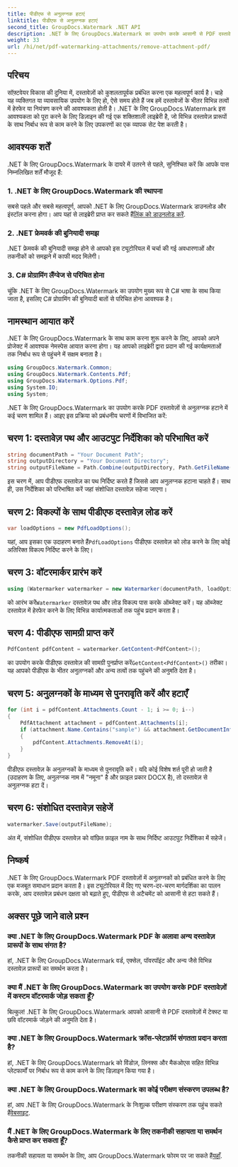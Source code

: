 ```yaml
---
title: पीडीएफ से अनुलग्नक हटाएं
linktitle: पीडीएफ से अनुलग्नक हटाएं
second_title: GroupDocs.Watermark .NET API
description: .NET के लिए GroupDocs.Watermark का उपयोग करके आसानी से PDF दस्तावेज़ों से अटैचमेंट हटाने का तरीका जानें। अपनी दस्तावेज़ प्रबंधन दक्षता बढ़ाएँ।
weight: 33
url: /hi/net/pdf-watermarking-attachments/remove-attachment-pdf/
---
```

## परिचय
सॉफ़्टवेयर विकास की दुनिया में, दस्तावेज़ों को कुशलतापूर्वक प्रबंधित करना एक महत्वपूर्ण कार्य है। चाहे यह व्यक्तिगत या व्यावसायिक उपयोग के लिए हो, ऐसे समय होते हैं जब हमें दस्तावेजों के भीतर विभिन्न तत्वों में हेरफेर या नियंत्रण करने की आवश्यकता होती है। .NET के लिए GroupDocs.Watermark इस आवश्यकता को पूरा करने के लिए डिज़ाइन की गई एक शक्तिशाली लाइब्रेरी है, जो विभिन्न दस्तावेज़ प्रारूपों के साथ निर्बाध रूप से काम करने के लिए उपकरणों का एक व्यापक सेट पेश करती है।
## आवश्यक शर्तें
.NET के लिए GroupDocs.Watermark के दायरे में उतरने से पहले, सुनिश्चित करें कि आपके पास निम्नलिखित शर्तें मौजूद हैं:
### 1. .NET के लिए GroupDocs.Watermark की स्थापना
 सबसे पहले और सबसे महत्वपूर्ण, आपको .NET के लिए GroupDocs.Watermark डाउनलोड और इंस्टॉल करना होगा। आप यहां से लाइब्रेरी प्राप्त कर सकते हैं[लिंक को डाउनलोड करें](https://releases.groupdocs.com/Watermark/net/).
### 2. .NET फ्रेमवर्क की बुनियादी समझ
.NET फ्रेमवर्क की बुनियादी समझ होने से आपको इस ट्यूटोरियल में चर्चा की गई अवधारणाओं और तकनीकों को समझने में काफी मदद मिलेगी।
### 3. C# प्रोग्रामिंग लैंग्वेज से परिचित होना
चूंकि .NET के लिए GroupDocs.Watermark का उपयोग मुख्य रूप से C# भाषा के साथ किया जाता है, इसलिए C# प्रोग्रामिंग की बुनियादी बातों से परिचित होना आवश्यक है।

## नामस्थान आयात करें
.NET के लिए GroupDocs.Watermark के साथ काम करना शुरू करने के लिए, आपको अपने प्रोजेक्ट में आवश्यक नेमस्पेस आयात करना होगा। यह आपको लाइब्रेरी द्वारा प्रदान की गई कार्यक्षमताओं तक निर्बाध रूप से पहुंचने में सक्षम बनाता है।

```csharp
using GroupDocs.Watermark.Common;
using GroupDocs.Watermark.Contents.Pdf;
using GroupDocs.Watermark.Options.Pdf;
using System.IO;
using System;
```
.NET के लिए GroupDocs.Watermark का उपयोग करके PDF दस्तावेज़ों से अनुलग्नक हटाने में कई चरण शामिल हैं। आइए इस प्रक्रिया को प्रबंधनीय चरणों में विभाजित करें:
## चरण 1: दस्तावेज़ पथ और आउटपुट निर्देशिका को परिभाषित करें
```csharp
string documentPath = "Your Document Path";
string outputDirectory = "Your Document Directory";
string outputFileName = Path.Combine(outputDirectory, Path.GetFileName(documentPath));
```
इस चरण में, आप पीडीएफ दस्तावेज़ का पथ निर्दिष्ट करते हैं जिससे आप अनुलग्नक हटाना चाहते हैं। साथ ही, उस निर्देशिका को परिभाषित करें जहां संशोधित दस्तावेज़ सहेजा जाएगा।
## चरण 2: विकल्पों के साथ पीडीएफ दस्तावेज़ लोड करें
```csharp
var loadOptions = new PdfLoadOptions();
```
 यहां, आप इसका एक उदाहरण बनाते हैं`PdfLoadOptions` पीडीएफ दस्तावेज़ को लोड करने के लिए कोई अतिरिक्त विकल्प निर्दिष्ट करने के लिए।
## चरण 3: वॉटरमार्कर प्रारंभ करें
```csharp
using (Watermarker watermarker = new Watermarker(documentPath, loadOptions))
```
 को आरंभ करें`Watermarker` दस्तावेज़ पथ और लोड विकल्प पास करके ऑब्जेक्ट करें। यह ऑब्जेक्ट दस्तावेज़ में हेरफेर करने के लिए विभिन्न कार्यात्मकताओं तक पहुंच प्रदान करता है।
## चरण 4: पीडीएफ सामग्री प्राप्त करें
```csharp
PdfContent pdfContent = watermarker.GetContent<PdfContent>();
```
 का उपयोग करके पीडीएफ दस्तावेज़ की सामग्री पुनर्प्राप्त करें`GetContent<PdfContent>()` तरीका। यह आपको पीडीएफ के भीतर अनुलग्नकों और अन्य तत्वों तक पहुंचने की अनुमति देता है।
## चरण 5: अनुलग्नकों के माध्यम से पुनरावृति करें और हटाएँ
```csharp
for (int i = pdfContent.Attachments.Count - 1; i >= 0; i--)
{
    PdfAttachment attachment = pdfContent.Attachments[i];
    if (attachment.Name.Contains("sample") && attachment.GetDocumentInfo().FileType == FileType.DOCX)
    {
        pdfContent.Attachments.RemoveAt(i);
    }
}
```
पीडीएफ दस्तावेज़ के अनुलग्नकों के माध्यम से पुनरावृति करें। यदि कोई विशेष शर्त पूरी हो जाती है (उदाहरण के लिए, अनुलग्नक नाम में "नमूना" है और फ़ाइल प्रकार DOCX है), तो दस्तावेज़ से अनुलग्नक हटा दें।
## चरण 6: संशोधित दस्तावेज़ सहेजें
```csharp
watermarker.Save(outputFileName);
```
अंत में, संशोधित पीडीएफ दस्तावेज़ को वांछित फ़ाइल नाम के साथ निर्दिष्ट आउटपुट निर्देशिका में सहेजें।

## निष्कर्ष
.NET के लिए GroupDocs.Watermark PDF दस्तावेज़ों में अनुलग्नकों को प्रबंधित करने के लिए एक मजबूत समाधान प्रदान करता है। इस ट्यूटोरियल में दिए गए चरण-दर-चरण मार्गदर्शिका का पालन करके, आप दस्तावेज़ प्रबंधन दक्षता को बढ़ाते हुए, पीडीएफ से अटैचमेंट को आसानी से हटा सकते हैं।
## अक्सर पूछे जाने वाले प्रश्न
### क्या .NET के लिए GroupDocs.Watermark PDF के अलावा अन्य दस्तावेज़ प्रारूपों के साथ संगत है?
हां, .NET के लिए GroupDocs.Watermark वर्ड, एक्सेल, पॉवरपॉइंट और अन्य जैसे विभिन्न दस्तावेज़ प्रारूपों का समर्थन करता है।
### क्या मैं .NET के लिए GroupDocs.Watermark का उपयोग करके PDF दस्तावेज़ों में कस्टम वॉटरमार्क जोड़ सकता हूँ?
बिल्कुल! .NET के लिए GroupDocs.Watermark आपको आसानी से PDF दस्तावेज़ों में टेक्स्ट या छवि वॉटरमार्क जोड़ने की अनुमति देता है।
### क्या .NET के लिए GroupDocs.Watermark क्रॉस-प्लेटफ़ॉर्म संगतता प्रदान करता है?
हां, .NET के लिए GroupDocs.Watermark को विंडोज़, लिनक्स और मैकओएस सहित विभिन्न प्लेटफार्मों पर निर्बाध रूप से काम करने के लिए डिज़ाइन किया गया है।
### क्या .NET के लिए GroupDocs.Watermark का कोई परीक्षण संस्करण उपलब्ध है?
 हां, आप .NET के लिए GroupDocs.Watermark के निःशुल्क परीक्षण संस्करण तक पहुंच सकते हैं[वेबसाइट](https://releases.groupdocs.com/).
### मैं .NET के लिए GroupDocs.Watermark के लिए तकनीकी सहायता या समर्थन कैसे प्राप्त कर सकता हूँ?
 तकनीकी सहायता या समर्थन के लिए, आप GroupDocs.Watermark फोरम पर जा सकते हैं[यहाँ](https://forum.groupdocs.com/c/watermark/19).